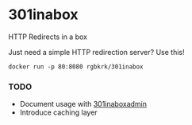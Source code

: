 301inabox
=========

HTTP Redirects in a box

Just need a simple HTTP redirection server? Use this!

```
docker run -p 80:8080 rgbkrk/301inabox
```

### TODO
* Document usage with [301inaboxadmin](github.com/rgbkrk/301inaboxadmin)
* Introduce caching layer
